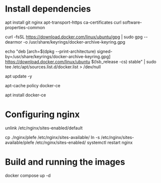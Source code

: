 # Install dependencies

apt install git nginx apt-transport-https ca-certificates curl software-properties-common

curl -fsSL https://download.docker.com/linux/ubuntu/gpg | sudo gpg --dearmor -o /usr/share/keyrings/docker-archive-keyring.gpg

echo "deb [arch=$(dpkg --print-architecture) signed-by=/usr/share/keyrings/docker-archive-keyring.gpg] https://download.docker.com/linux/ubuntu $(lsb_release -cs) stable" | sudo tee /etc/apt/sources.list.d/docker.list > /dev/null

apt update -y

apt-cache policy docker-ce

apt install docker-ce

# Configuring nginx

unlink /etc/nginx/sites-enabled/default

cp ./nginx/plefe /etc/nginx/sites-available/
ln -s /etc/nginx/sites-available/plefe /etc/nginx/sites-enabled/
systemctl restart nginx

# Build and running the images

docker compose up -d
